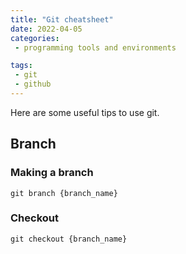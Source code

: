 ```yaml
---
title: "Git cheatsheet"
date: 2022-04-05
categories:
 - programming tools and environments

tags:
 - git
 - github
---
```


Here are some useful tips to use git. 

## Branch
### Making a branch
```
git branch {branch_name}
```
### Checkout
```
git checkout {branch_name}
```
